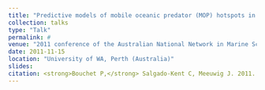 ```yaml
---
title: "Predictive models of mobile oceanic predator (MOP) hotspots in the Eastern Indian Ocean"
collection: talks
type: "Talk"
permalink: #
venue: "2011 conference of the Australian National Network in Marine Science (ANNiMS)"
date: 2011-11-15
location: "University of WA, Perth (Australia)"
slides:
citation: <strong>Bouchet P,</strong> Salgado-Kent C, Meeuwig J. 2011. Predictive models of mobile oceanic predator (MOP) hotspots in the Eastern Indian Ocean. Poster at the 2011 conference of the Australian National Network in Marine Science (ANNiMS), University of WA, Perth (Australia).
---
```

